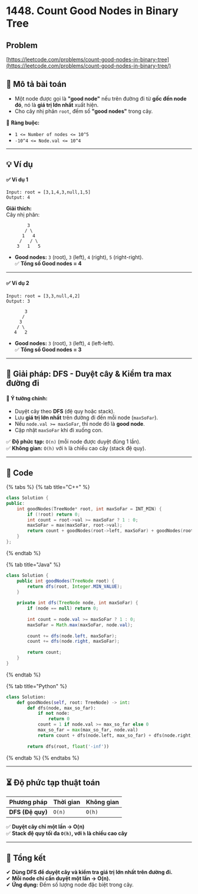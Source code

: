 # 1448. Count Good Nodes in Binary Tree

## Problem

[https://leetcode.com/problems/count-good-nodes-in-binary-tree](https://leetcode.com/problems/count-good-nodes-in-binary-tree/)

## **📌 Mô tả bài toán**

* Một node được gọi là **"good node"** nếu trên đường đi từ **gốc đến node đó**, nó là **giá trị lớn nhất** xuất hiện.
* Cho cây nhị phân `root`, đếm số **"good nodes"** trong cây.

📌 **Ràng buộc:**

* `1 <= Number of nodes <= 10^5`
* `-10^4 <= Node.val <= 10^4`

***

## **💡 Ví dụ**

#### ✅ **Ví dụ 1**

```
Input: root = [3,1,4,3,null,1,5]
Output: 4
```

**Giải thích:**\
Cây nhị phân:

```
        3
       / \
      1   4
     /   / \
    3   1   5
```

* **Good nodes:** `3` (root), `3` (left), `4` (right), `5` (right-right).\
  ✅ **Tổng số Good nodes = 4**

***

#### ✅ **Ví dụ 2**

```
Input: root = [3,3,null,4,2]
Output: 3
```

```
       3
      / 
     3   
    / \
   4   2
```

* **Good nodes:** `3` (root), `3` (left), `4` (left-left).\
  ✅ **Tổng số Good nodes = 3**

***

## **🚀 Giải pháp: DFS - Duyệt cây & Kiểm tra max đường đi**

#### 📌 **Ý tưởng chính:**

* Duyệt cây theo **DFS** (đệ quy hoặc stack).
* Lưu **giá trị lớn nhất** trên đường đi đến mỗi node (`maxSoFar`).
* Nếu `node.val >= maxSoFar`, thì node đó là **good node**.
* Cập nhật `maxSoFar` khi đi xuống con.

✅ **Độ phức tạp:** `O(n)` (mỗi node được duyệt đúng 1 lần).\
✅ **Không gian:** `O(h)` với `h` là chiều cao cây (stack đệ quy).

***

## **📜 Code**

{% tabs %}
{% tab title="C++" %}
```cpp
class Solution {
public:
    int goodNodes(TreeNode* root, int maxSoFar = INT_MIN) {
        if (!root) return 0;
        int count = root->val >= maxSoFar ? 1 : 0;
        maxSoFar = max(maxSoFar, root->val);
        return count + goodNodes(root->left, maxSoFar) + goodNodes(root->right, maxSoFar);
    }
};
```
{% endtab %}

{% tab title="Java" %}
```java
class Solution {
    public int goodNodes(TreeNode root) {
        return dfs(root, Integer.MIN_VALUE);
    }
    
    private int dfs(TreeNode node, int maxSoFar) {
        if (node == null) return 0;
        
        int count = node.val >= maxSoFar ? 1 : 0;
        maxSoFar = Math.max(maxSoFar, node.val);
        
        count += dfs(node.left, maxSoFar);
        count += dfs(node.right, maxSoFar);
        
        return count;
    }
}
```
{% endtab %}

{% tab title="Python" %}
```python
class Solution:
    def goodNodes(self, root: TreeNode) -> int:
        def dfs(node, max_so_far):
            if not node:
                return 0
            count = 1 if node.val >= max_so_far else 0
            max_so_far = max(max_so_far, node.val)
            return count + dfs(node.left, max_so_far) + dfs(node.right, max_so_far)
        
        return dfs(root, float('-inf'))
```
{% endtab %}
{% endtabs %}

***

## **⏳ Độ phức tạp thuật toán**

| Phương pháp      | Thời gian | Không gian |
| ---------------- | --------- | ---------- |
| **DFS (Đệ quy)** | `O(n)`    | `O(h)`     |

✅ **Duyệt cây chỉ một lần → O(n)**\
✅ **Stack đệ quy tối đa `O(h)`, với `h` là chiều cao cây**

***

## **📌 Tổng kết**

✔ **Dùng DFS để duyệt cây và kiểm tra giá trị lớn nhất trên đường đi.**\
✔ **Mỗi node chỉ cần duyệt một lần → O(n).**\
✔ **Ứng dụng:** Đếm số lượng node đặc biệt trong cây.
